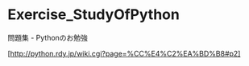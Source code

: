 # Exercise_StudyOfPython
問題集 - Pythonのお勉強

[http://python.rdy.jp/wiki.cgi?page=%CC%E4%C2%EA%BD%B8#p2]
